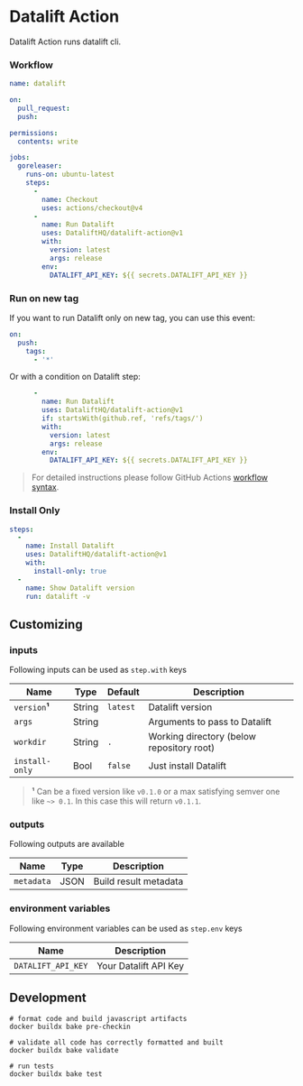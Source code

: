 # Datalift Action
Datalift Action runs datalift cli.

### Workflow

```yaml
name: datalift

on:
  pull_request:
  push:

permissions:
  contents: write

jobs:
  goreleaser:
    runs-on: ubuntu-latest
    steps:
      -
        name: Checkout
        uses: actions/checkout@v4
      -
        name: Run Datalift
        uses: DataliftHQ/datalift-action@v1
        with:
          version: latest
          args: release
        env:
          DATALIFT_API_KEY: ${{ secrets.DATALIFT_API_KEY }}
```

### Run on new tag

If you want to run Datalift only on new tag, you can use this event:

```yaml
on:
  push:
    tags:
      - '*'
```

Or with a condition on Datalift step:

```yaml
      -
        name: Run Datalift
        uses: DataliftHQ/datalift-action@v1
        if: startsWith(github.ref, 'refs/tags/')
        with:
          version: latest
          args: release
        env:
          DATALIFT_API_KEY: ${{ secrets.DATALIFT_API_KEY }}
```

> For detailed instructions please follow GitHub Actions [workflow syntax](https://help.github.com/en/articles/workflow-syntax-for-github-actions#About-yaml-syntax-for-workflows).

### Install Only

```yaml
steps:
  -
    name: Install Datalift
    uses: DataliftHQ/datalift-action@v1
    with:
      install-only: true
  -
    name: Show Datalift version
    run: datalift -v
```

## Customizing

### inputs

Following inputs can be used as `step.with` keys

| Name             | Type    | Default      | Description                               |
|------------------|---------|--------------|-------------------------------------------|
| `version`**¹**   | String  | `latest`     | Datalift version                          |
| `args`           | String  |              | Arguments to pass to Datalift             |
| `workdir`        | String  | `.`          | Working directory (below repository root) |
| `install-only`   | Bool    | `false`      | Just install Datalift                     |

> **¹** Can be a fixed version like `v0.1.0` or a max satisfying semver one like `~> 0.1`. In this case this will return `v0.1.1`.

### outputs

Following outputs are available

| Name        | Type | Description           |
|-------------|------|-----------------------|
| `metadata`  | JSON | Build result metadata |


### environment variables

Following environment variables can be used as `step.env` keys

| Name               | Description           |
|--------------------|-----------------------|
| `DATALIFT_API_KEY` | Your Datalift API Key |

## Development

```
# format code and build javascript artifacts
docker buildx bake pre-checkin

# validate all code has correctly formatted and built
docker buildx bake validate

# run tests
docker buildx bake test
```